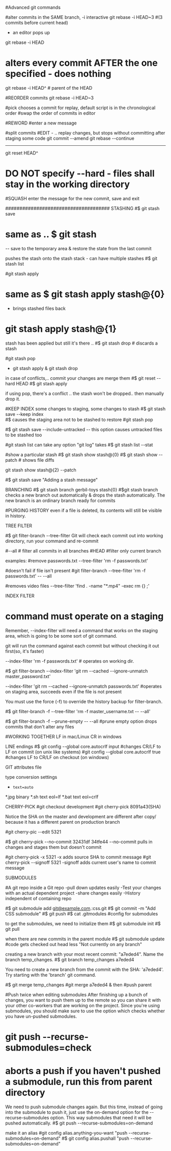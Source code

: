 #Advanced git commands

#alter commits in the SAME branch, -i interactive
git rebase -i HEAD~3 #(3 commits before current head)
- an editor pops up

git rebase -i HEAD 
# alters every commit AFTER the one specified - does nothing

git rebase -i HEAD^  # parent of the HEAD

#REORDER commits
git rebase -i HEAD~3

 #pick chooses a commit for replay, default script is in the chronological order
#swap the order of commits in editor

#REWORD
#enter a new message

#split commits
#EDIT -
..  replay changes, but stops without committing
after staging some code
git commit --amend
git rebase --continue

---- 
git reset HEAD^
# DO NOT specify --hard - files shall stay in the working directory

#SQUASH
enter the message for the new commit, save and exit

#####################################
STASHING
#$ git stash save 
# same as .. $ git stash

-- save to the temporary area & restore the state from the last commit

pushes the stash onto the stash stack - can have multiple stashes
#$ git stash list

#git stash apply 
# same as $ git stash apply stash@{0}
 - brings stashed files back
# git stash apply stash@{1}

stash has been applied but still it's there ..
#$ git stash drop  # discards a stash

#git stash pop
 - git stash apply & git stash drop


 in case of conflicts,.. commit your changes are merge them
 #$ git reset --hard HEAD
 #$ git stash apply

 if using pop, there's a conflict .. 
 the stash won't be dropped.. then manually drop it.

 #KEEP INDEX
 some changes to staging, some changes to stash
 #$ git stash save --keep index  
 #$ causes the staging area not to be stashed
 to restore  #git stash pop

#$ git stash save --include-untracked 
-- this option causes untracked files to be stashed too

#git stash list can take any option "git log" takes
#$ git stash list --stat

#show a particular stash
#$ git stash show stash@{0} 
#$ git stash show --patch # shows file diffs

git stash show stash@{2} --patch

#$ git stash save "Adding a stash message"


BRANCHING
#$ git stash branch gerbil-toys stash{0}
#$git stash branch 
checks a new branch out automatically & drops the stash automatically.
The new branch is an ordinary branch ready for commits

#PURGING HISTORY
even if a file is deleted, its contents will still be visible in history.

TREE FILTER

#$ git filter-branch --tree-filter <shell command>
Git will check each commit out into working directory, run your command and re-commit

#--all  # filter all commits in all branches
#HEAD #filter only current branch

examples:
#remove passwords.txt
--tree-filter 'rm -f passwords.txt'

#doesn't fail if file isn't present
#git filter-branch --tree-filter 'rm -f passwords.txt' -- --all

#removes video files
--tree-filter 'find . -name "*.mp4" -exec rm {} \;' 

INDEX FILTER
# command must operate on a staging 

Remember, --index-filter will need a command that works on the staging area, which is going to be some sort of git command.

git will run the command against each commit but without checking it out first(so, it's faster)

--index-filter 'rm -f passwords.txt' # operates on working dir.

#$ git filter-branch --index-filter 'git rm --cached --ignore-unmatch master_password.txt'


--index-filter 'git rm --cached --ignore-unmatch passwords.txt' #operates on staging area, succeeds even if the file is not present



You must use the force (-f) to override the history backup for filter-branch.

#$ git filter-branch -f --tree-filter 'rm -f master_username.txt -- --all'


#$ git filter-branch -f --prune-empty -- --all
#prune empty option drops commits that don't alter any files

#WORKING TOGETHER
LF in mac/Linux
CR in windows

LINE endings
#$ git config --global core.autocrlf input #changes CR/LF to LF on commit (on unix like systems)
#git config --global core.autocrlf true #changes LF to CR/LF on  checkout (on windows)

GIT attributes file

type  conversion settings
*     text=auto
*.jpg  binary
*.sh   text eol=lf
*.bat  text eol=crlf

CHERRY-PICK
#git checkout development
#git cherry-pick 8091a43(SHA)

Notice the SHA on the master and development are different after copy/
because it has a different parent on production branch

#git cherry-pic --edit 5321

#$ git cherry-pick --no-commit 32431df 34tfe44 
--no-commit pulls in changes and stages them but doesn't commit

#git  cherry-pick -x 5321 
-x adds source SHA to commit message
#git cherry-pick --signoff 5321
-signoff adds current user's name to commit message

SUBMODULES

#A git repo inside a Git repo
-pull down updates easily
-Test your changes with an actual dependent project
-share changes easily
-History independent of containing repo

#$ git submodule add git@example.com.:css.git
#$ git commit -m "Add CSS submodule"
#$ git push
#$ cat .gitmodules #config for submodules

to get the submodules, we need to initialize them
#$ git submodule init
#$ git pull

when there are new commits in the parent module
#$ git submodule update #code gets checked out head less
"Not currently on any branch"

creating a new branch with your most recent commit: "a7eded4". Name the branch temp_changes.
#$ git branch temp_changes a7eded4

You need to create a new branch from the commit with the SHA: 'a7eded4'. Try starting with the 'branch' git command.


#$ git merge temp_changes
#git merge a7eded4
& then
#push parent 

#Push twice when editing submodules
After finishing up a bunch of changes, you want to push them up to the remote so you can share it with your other co-workers that are working on the project. Since you're using submodules, you should make sure to use the option which checks whether you have un-pushed submodules.
# git push --recurse-submodules=check
 # aborts a push if you haven't pushed a submodule, run this from parent directory
We need to push submodule changes again. But this time, instead of going into the submodule to push it, just use the on-demand option for the --recurse-submodules option. This way submodules that need it will be pushed automatically.
#$ git push --recurse-submodules=on-demand

make it an alias
#git config alias.anything-you-want "push --recurse-submodules=on-demand"
#$ git config alias.pushall "push --recurse-submodules=on-demand"







